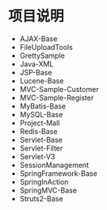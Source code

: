 # 项目说明

- AJAX-Base
- FileUploadTools
- GrettySample
- Java-XML
- JSP-Base
- Lucene-Base
- MVC-Sample-Customer
- MVC-Sample-Register
- MyBatis-Base
- MySQL-Base
- Project-Mall
- Redis-Base
- Servlet-Base
- Servlet-Filter
- Servlet-V3
- SessionManagement
- SpringFramework-Base
- SpringInAction
- SpringMVC-Base
- Struts2-Base
